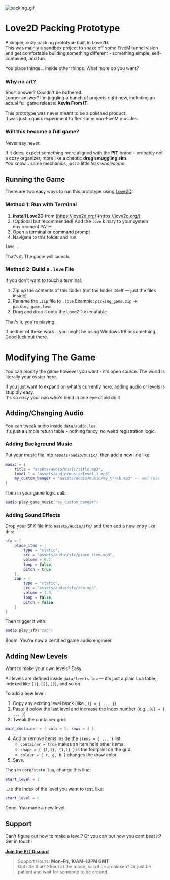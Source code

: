 ![packing_gif](https://github.com/user-attachments/assets/98e96d24-6882-41c3-9829-1306f0a57a66)

# Love2D Packing Prototype

A simple, cozy packing prototype built in Love2D.  
This was mainly a sandbox project to shake off some FiveM tunnel vision and get comfortable building something different - something simple, self-contained, and fun.

You place things... inside other things. What more do you want?

### Why no art?

Short answer? Couldn't be bothered.  
Longer answer? I'm juggling a bunch of projects right now, including an actual full game release: **Kevin From IT**.

This prototype was never meant to be a polished product.  
It was just a quick experiment to flex some non-FiveM muscles.

### Will this become a full game?

Never say never.

If it does, expect something more aligned with the **PIT** brand - probably not a cozy organizer, more like a chaotic **drug smuggling sim**.  
You know... same mechanics, just a little *less wholesome*.

## Running the Game

There are two easy ways to run this prototype using [Love2D](https://love2d.org/):

### Method 1: Run with Terminal

1. **Install Love2D** from [https://love2d.org/](https://love2d.org/)
2. (Optional but recommended) Add the `love` binary to your system environment PATH
3. Open a terminal or command prompt
4. Navigate to this folder and run:

```bash
love .
```

That’s it. The game will launch.

### Method 2: Build a `.love` File

If you don’t want to touch a terminal:

1. Zip up the contents of this folder (not the folder itself — just the files inside)
2. Rename the `.zip` file to `.love`
   Example:
   `packing_game.zip` → `packing_game.love`
3. Drag and drop it onto the Love2D executable

That's it, you're playing.

If neither of these work… you might be using Windows 98 or something. Good luck out there.

# Modifying The Game

You can modify the game however you want - it's open source. The world is literally your oyster here.

If you just want to expand on what's currently here, adding audio or levels is stupidly easy.  
It's so easy your nan who's blind in one eye could do it.

## Adding/Changing Audio

You can tweak audio inside `data/audio.lua`.  
It's just a simple return table - nothing fancy, no weird registration logic.

### Adding Background Music

Put your music file into `assets/audio/music/`, then add a new line like:

```lua
music = {
    title = "assets/audio/music/title.mp3",
    level_1 = "assets/audio/music/level_1.mp3",
    my_custom_banger = "assets/audio/music/my_track.mp3" -- add this
}
```

Then in your game logic call:

```lua
audio.play_game_music("my_custom_banger")
```

### Adding Sound Effects

Drop your SFX file into `assets/audio/sfx/` and then add a new entry like this:

```lua
sfx = {
    place_item = {
        type = "static",
        src = "assets/audio/sfx/place_item.mp3",
        volume = 0.7,
        loop = false,
        pitch = true
    },
    zap = {
        type = "static",
        src = "assets/audio/sfx/zap.mp3",
        volume = 1.0,
        loop = false,
        pitch = false
    }
}
```

Then trigger it with:

```lua
audio.play_sfx("zap")
```

Boom. You're now a certified game audio engineer.

## Adding New Levels

Want to make your own levels? Easy.

All levels are defined inside `data/levels.lua` — it's just a plain Lua table, indexed like `[1]`, `[2]`, `[3]`, and so on.

To add a new level:

1. Copy any existing level block (like `[1] = { ... }`)
2. Paste it below the last level and increase the index number (e.g., `[6] = { ... }`)
3. Tweak the container grid:
```lua
main_container = { cols = 5, rows = 4 },
```

4. Add or remove items inside the `items = { ... }` list.
   * `container = true` makes an item hold other items.
   * `shape = { {1,1}, {1,1} }` is the footprint on the grid.
   * `colour = { r, g, b }` changes the draw color.
5. Save.

Then in `core/state.lua`, change this line:

```lua
start_level = 1
```

...to the index of the level you want to test, like:

```lua
start_level = 6
```

Done. You made a new level.

## Support

Can't figure out how to make a level?
Or you can but now you cant beat it? Get in touch!

**[Join the PIT Discord](https://discord.gg/MUckUyS5Kq)**

> Support Hours: **Mon–Fri, 10AM–10PM GMT**  
> Outside that? Shout at the moon, sacrifice a chicken? Or just be patient and wait for someone to be around.
